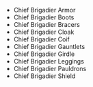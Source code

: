 - <WowHeadItem id="6411">Chief Brigadier Armor</WowHeadItem>
- <WowHeadItem id="6412">Chief Brigadier Boots</WowHeadItem>
- <WowHeadItem id="6413">Chief Brigadier Bracers</WowHeadItem>
- <WowHeadItem id="4726">Chief Brigadier Cloak</WowHeadItem>
- <WowHeadItem id="4078">Chief Brigadier Coif</WowHeadItem>
- <WowHeadItem id="1988">Chief Brigadier Gauntlets</WowHeadItem>
- <WowHeadItem id="4727">Chief Brigadier Girdle</WowHeadItem>
- <WowHeadItem id="4079">Chief Brigadier Leggings</WowHeadItem>
- <WowHeadItem id="4725">Chief Brigadier Pauldrons</WowHeadItem>
- <WowHeadItem id="4068">Chief Brigadier Shield</WowHeadItem>
